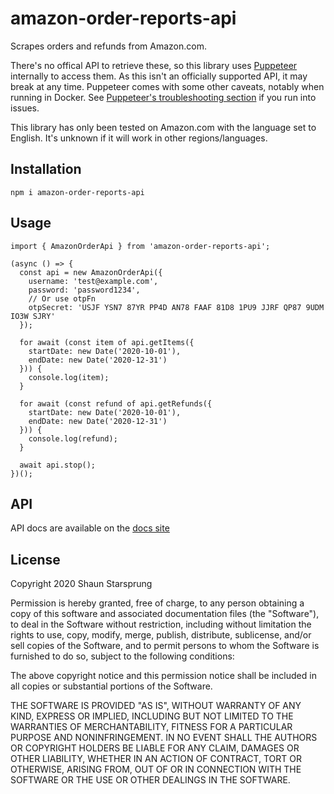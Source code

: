 # amazon-order-reports-api

Scrapes orders and refunds from Amazon.com.

There's no offical API to retrieve these, so this library uses [Puppeteer](https://github.com/puppeteer/puppeteer/) internally to access them. As this isn't an officially supported API, it may break at any time. Puppeteer comes with some other caveats, notably when running in Docker. See [Puppeteer's troubleshooting section](https://github.com/puppeteer/puppeteer/blob/main/docs/troubleshooting.md) if you run into issues.

This library has only been tested on Amazon.com with the language set to English. It's unknown if it will work in other regions/languages.

## Installation

```
npm i amazon-order-reports-api
```

## Usage

```
import { AmazonOrderApi } from 'amazon-order-reports-api';

(async () => {
  const api = new AmazonOrderApi({
    username: 'test@example.com',
    password: 'password1234',
    // Or use otpFn
    otpSecret: 'USJF YSN7 87YR PP4D AN78 FAAF 81D8 1PU9 JJRF QP87 9UDM IO3W SJRY'
  });

  for await (const item of api.getItems({
    startDate: new Date('2020-10-01'),
    endDate: new Date('2020-12-31')
  })) {
    console.log(item);
  }

  for await (const refund of api.getRefunds({
    startDate: new Date('2020-10-01'),
    endDate: new Date('2020-12-31')
  })) {
    console.log(refund);
  }

  await api.stop();
})();
```

## API

API docs are available on the [docs site](https://docs.starsprung.com/amazon-order-reports-api/)

## License

Copyright 2020 Shaun Starsprung

Permission is hereby granted, free of charge, to any person obtaining a copy of this software and associated documentation files (the "Software"), to deal in the Software without restriction, including without limitation the rights to use, copy, modify, merge, publish, distribute, sublicense, and/or sell copies of the Software, and to permit persons to whom the Software is furnished to do so, subject to the following conditions:

The above copyright notice and this permission notice shall be included in all copies or substantial portions of the Software.

THE SOFTWARE IS PROVIDED "AS IS", WITHOUT WARRANTY OF ANY KIND, EXPRESS OR IMPLIED, INCLUDING BUT NOT LIMITED TO THE WARRANTIES OF MERCHANTABILITY, FITNESS FOR A PARTICULAR PURPOSE AND NONINFRINGEMENT. IN NO EVENT SHALL THE AUTHORS OR COPYRIGHT HOLDERS BE LIABLE FOR ANY CLAIM, DAMAGES OR OTHER LIABILITY, WHETHER IN AN ACTION OF CONTRACT, TORT OR OTHERWISE, ARISING FROM, OUT OF OR IN CONNECTION WITH THE SOFTWARE OR THE USE OR OTHER DEALINGS IN THE SOFTWARE.
